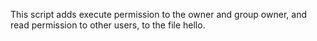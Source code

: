 This script adds execute permission to the owner and group owner, and read permission to other users, to the file hello.

